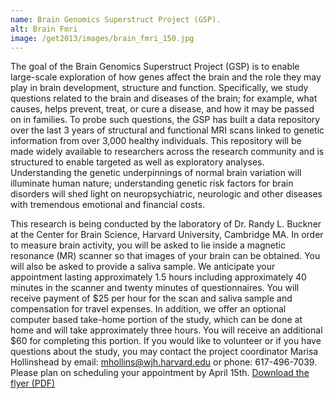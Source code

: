 ```yaml
---
name: Brain Genomics Superstruct Project (GSP).
alt: Brain Fmri
image: /get2013/images/brain_fmri_150.jpg
---
```


The goal of the Brain Genomics Superstruct Project (GSP) is to enable large-scale exploration of how genes affect the brain and the role they may play in brain development, structure and function. Specifically, we study questions related to the brain and diseases of the brain; for example, what causes, helps prevent, treat, or cure a disease, and how it may be passed on in families. To probe such questions, the GSP has built a data repository over the last 3 years of structural and functional MRI scans linked to genetic information from over 3,000 healthy individuals. This repository will be made widely available to researchers across the research community and is structured to enable targeted as well as exploratory analyses. Understanding the genetic underpinnings of normal brain variation will illuminate human nature; understanding genetic risk factors for brain disorders will shed light on neuropsychiatric, neurologic and other diseases with tremendous emotional and financial costs.

This research is being conducted by the laboratory of Dr. Randy L. Buckner at the Center for Brain Science, Harvard University, Cambridge MA. In order to measure brain activity, you will be asked to lie inside a magnetic resonance (MR) scanner so that images of your brain can be obtained. You will also be asked to provide a saliva sample. We anticipate your appointment lasting approximately 1.5 hours including approximately 40 minutes in the scanner and twenty minutes of questionnaires. You will receive payment of $25 per hour for the scan and saliva sample and compensation for travel expenses. In addition, we offer an optional computer based take-home portion of the study, which can be done at home and will take approximately three hours. You will receive an additional $60 for completing this portion. If you would like to volunteer or if you have questions about the study, you may contact the project coordinator Marisa Hollinshead by email: mhollins@wjh.harvard.edu or phone: 617-496-7039. Please plan on scheduling your appointment by April 15th. [Download the flyer (PDF)](/get2013/docs/BrainGenomicsSuperstructProject_April2013.pdf)
